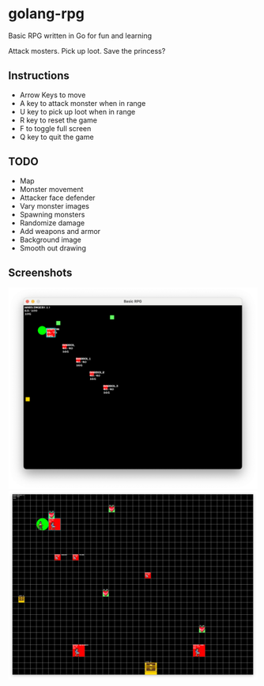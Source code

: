# golang-rpg
Basic RPG written in Go for fun and learning

Attack mosters. Pick up loot. Save the princess?

## Instructions
* Arrow Keys to move
* A key to attack monster when in range
* U key to pick up loot when in range
* R key to reset the game
* F to toggle full screen
* Q key to quit the game

## TODO
* Map
* Monster movement
* Attacker face defender
* Vary monster images
* Spawning monsters
* Randomize damage
* Add weapons and armor
* Background image
* Smooth out drawing

## Screenshots
![Early Screenshot](docs/gameplay.png)
![Now with images Screenshot](docs/gameplay2.png)